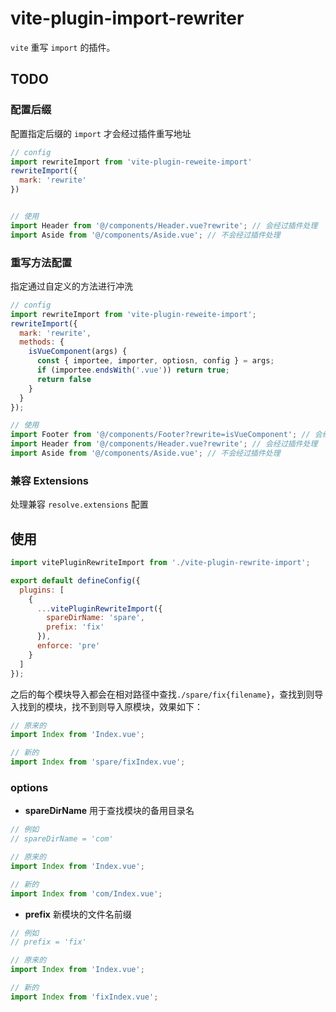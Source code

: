 # vite-plugin-import-rewriter

`vite` 重写 `import` 的插件。

## TODO

### 配置后缀

配置指定后缀的 `import` 才会经过插件重写地址

```js
// config
import rewriteImport from 'vite-plugin-reweite-import'
rewriteImport({
  mark: 'rewrite'
})


// 使用
import Header from '@/components/Header.vue?rewrite'; // 会经过插件处理
import Aside from '@/components/Aside.vue'; // 不会经过插件处理
```

### 重写方法配置

指定通过自定义的方法进行冲洗

```js
// config
import rewriteImport from 'vite-plugin-reweite-import';
rewriteImport({
  mark: 'rewrite',
  methods: {
    isVueComponent(args) {
      const { importee, importer, optiosn, config } = args;
      if (importee.endsWith('.vue')) return true;
      return false
    }
  }
});

// 使用
import Footer from '@/components/Footer?rewrite=isVueComponent'; // 会经过 isVueComponent 处理
import Header from '@/components/Header.vue?rewrite'; // 会经过插件处理
import Aside from '@/components/Aside.vue'; // 不会经过插件处理
```

### 兼容 Extensions

处理兼容 `resolve.extensions` 配置

## 使用

```js
import vitePluginRewriteImport from './vite-plugin-rewrite-import';

export default defineConfig({
  plugins: [
    {
      ...vitePluginRewriteImport({
        spareDirName: 'spare',
        prefix: 'fix'
      }),
      enforce: 'pre'
    }
  ]
});
```

之后的每个模块导入都会在相对路径中查找`./spare/fix{filename}`，查找到则导入找到的模块，找不到则导入原模块，效果如下：

```js
// 原来的
import Index from 'Index.vue';

// 新的
import Index from 'spare/fixIndex.vue';
```

### options

- **spareDirName**
  用于查找模块的备用目录名

```js
// 例如
// spareDirName = 'com'

// 原来的
import Index from 'Index.vue';

// 新的
import Index from 'com/Index.vue';
```

- **prefix**
  新模块的文件名前缀

```js
// 例如
// prefix = 'fix'

// 原来的
import Index from 'Index.vue';

// 新的
import Index from 'fixIndex.vue';
```
